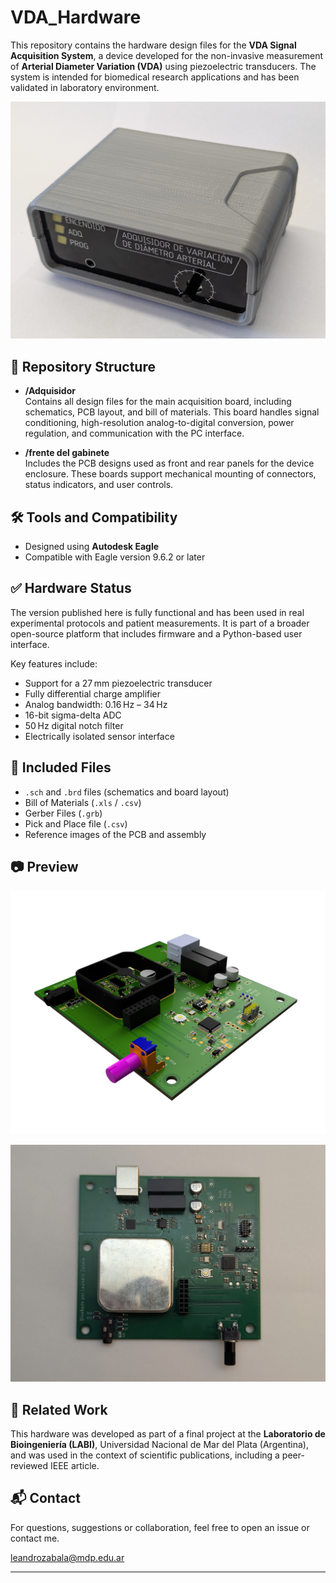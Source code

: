 # VDA_Hardware

This repository contains the hardware design files for the **VDA Signal Acquisition System**, a device developed for the non-invasive measurement of **Arterial Diameter Variation (VDA)** using piezoelectric transducers. The system is intended for biomedical research applications and has been validated in laboratory environment.

![Preview of the device](Fotos/equipo_terminado_perspectiva.jpg)
## 📁 Repository Structure

- **/Adquisidor**  
  Contains all design files for the main acquisition board, including schematics, PCB layout, and bill of materials. This board handles signal conditioning, high-resolution analog-to-digital conversion, power regulation, and communication with the PC interface.

- **/frente del gabinete**  
  Includes the PCB designs used as front and rear panels for the device enclosure. These boards support mechanical mounting of connectors, status indicators, and user controls.

## 🛠️ Tools and Compatibility

- Designed using **Autodesk Eagle**  
- Compatible with Eagle version 9.6.2 or later

## ✅ Hardware Status

The version published here is fully functional and has been used in real experimental protocols and patient measurements. It is part of a broader open-source platform that includes firmware and a Python-based user interface.

Key features include:

- Support for a 27 mm piezoelectric transducer
- Fully differential charge amplifier
- Analog bandwidth: 0.16 Hz – 34 Hz
- 16-bit sigma-delta ADC
- 50 Hz digital notch filter
- Electrically isolated sensor interface

## 📂 Included Files

- `.sch` and `.brd` files (schematics and board layout)
- Bill of Materials (`.xls` / `.csv`)
- Gerber Files (`.grb`)
- Pick and Place file (`.csv`)
- Reference images of the PCB and assembly
  
## 📷 Preview

![PCB Render](Fotos/Render_PCB_Perspective_transparent.png)

![PCB Photo](Fotos/PCB_Shield.jpg)

## 🧩 Related Work

This hardware was developed as part of a final project at the **Laboratorio de Bioingeniería (LABI)**, Universidad Nacional de Mar del Plata (Argentina), and was used in the context of scientific publications, including a peer-reviewed IEEE article.

## 📬 Contact

For questions, suggestions or collaboration, feel free to open an issue or contact me.

[leandrozabala@mdp.edu.ar](leandrozabala@mdp.edu.ar)

---